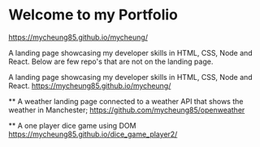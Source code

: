# Welcome to my Portfolio


https://mycheung85.github.io/mycheung/

A landing page showcasing my developer skills in HTML, CSS, Node and React. Below are few repo's that are not on the landing page.

A landing page showcasing my developer skills in HTML, CSS, Node and React. 
https://mycheung85.github.io/mycheung/


** A weather landing page connected to a weather API that shows the weather in Manchester;
https://github.com/mycheung85/openweather

** A one player dice game using DOM
https://mycheung85.github.io/dice_game_player2/

